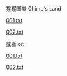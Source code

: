 
猩猩国度
Chimp's Land

[001.txt](./001.txt)

[002.txt](./002.txt)

或者 or:

[001.txt](https://github.com/chimpsland/story/blob/master/001.txt)

[002.txt](https://github.com/chimpsland/story/blob/master/002.txt)

